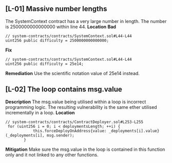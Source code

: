 ## [L-01] Massive number lengths
The SystemContext contract has a very large number in length.
The number is 2500000000000000 within line 44.
**Location**
**Bad**
```sol
// system-contracts/contracts/SystemContext.sol#L44-L44
uint256 public difficulty = 2500000000000000;
```
**Fix**
```sol
// system-contracts/contracts/SystemContext.sol#L44-L44
uint256 public difficulty = 25e14;
```
**Remediation**
Use the scientific notation value of 25e14 instead.

## [L-02] The loop contains msg.value
**Description**
The msg.value being utilised within a loop is incorrect programming logic.
The resulting vulnerability is the same ether utilised incrementally in a loop.
**Location**
```sol
// system-contracts/contracts/ContractDeployer.sol#L253-L255
 for (uint256 i = 0; i < deploymentsLength; ++i) {
            this.forceDeployOnAddress{value: _deployments[i].value}(_deployments[i], msg.sender);
        }
```
**Mitigation**
Make sure the msg.value in the loop is contained in this function only and it not linked to any other functions.